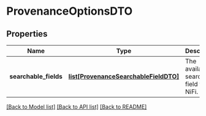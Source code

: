 # ProvenanceOptionsDTO

## Properties
Name | Type | Description | Notes
------------ | ------------- | ------------- | -------------
**searchable_fields** | [**list[ProvenanceSearchableFieldDTO]**](ProvenanceSearchableFieldDTO.md) | The available searchable field for the NiFi. | [optional] 

[[Back to Model list]](../nifiDocs.md#documentation-for-models) [[Back to API list]](../nifiDocs.md#documentation-for-api-endpoints) [[Back to README]](../nifiDocs.md)


